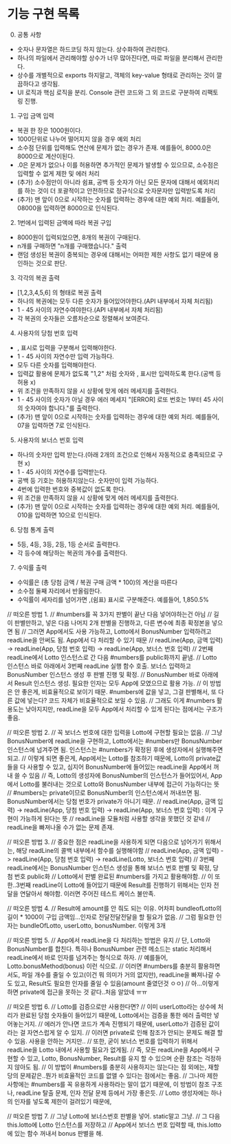 # 기능 구현 목록

0. 공통 사항

- 숫자나 문자열은 하드코딩 하지 않는다. 상수화하여 관리한다.
- 하나의 파일에서 관리해야할 상수가 너무 많아진다면, 따로 파일을 분리해서 관리한다.
- 상수를 개별적으로 exports 하지말고, 객체의 key-value 형태로 관리하는 것이 깔끔하다고 생각됨.
- UI 로직과 핵심 로직을 분리. Console 관련 코드와 그 외 코드로 구분하여 리팩토링 진행.

1. 구입 금액 입력

- 복권 한 장은 1000원이다.
- 1000단위로 나누어 떨어지지 않을 경우 예외 처리
- 소수점 단위를 입력해도 연산에 문제가 없는 경우가 존재. 예를들어, 8000.0은 8000으로 계산이된다.
- .0은 문제가 없으나 이를 허용하면 추가적인 문제가 발생할 수 있으므로, 소수점은 입력할 수 없게 제한 및 에러 처리
- (추가) 소수점만이 아니라 쉼표, 공백 등 숫자가 아닌 모든 문자에 대해서 예외처리를 하는 것이 더 포괄적이고 안전하므로 정규식으로 숫자문자만 입력받도록 처리
- (추가) 맨 앞이 0으로 시작하는 숫자를 입력하는 경우에 대한 예외 처리. 예를들어, 08000을 입력하면 8000으로 인식된다.

2. 1번에서 입력된 금액에 따라 복권 구입

- 8000원이 입력되었으면, 8개의 복권이 구매된다.
- n개를 구매하면 "n개를 구매했습니다." 출력
- 랜덤 생성된 복권이 중복되는 경우에 대해서는 어떠한 제한 사항도 없기 때문에 용인하는 것으로 판단.

3. 각각의 복권 출력

- [1,2,3,4,5,6] 의 형태로 복권 출력
- 하나의 복권에는 모두 다른 숫자가 들어있어야한다.(API 내부에서 자체 처리됨)
- 1 - 45 사이의 자연수여야한다.(API 내부에서 자체 처리됨)
- 각 복권의 숫자들은 오름차순으로 정렬해서 보여준다.

4. 사용자의 당첨 번호 입력

- , 표시로 입력을 구분해서 입력해야한다.
- 1 - 45 사이의 자연수만 입력 가능하다.
- 모두 다른 숫자를 입력해야한다.
- 입력값 활용에 문제가 없도록 "1,2" 처럼 숫자와 , 표시만 입력하도록 한다.(공백 등 허용 x)
- 위 조건을 만족하지 않을 시 상황에 맞게 에러 메세지를 출력한다.
- 1 - 45 사이의 숫자가 아닐 경우 에러 메세지 "[ERROR] 로또 번호는 1부터 45 사이의 숫자여야 합니다."를 출력한다.
- (추가) 맨 앞이 0으로 시작하는 숫자를 입력하는 경우에 대한 예외 처리. 예를들어, 07을 입력하면 7로 인식된다.

5. 사용자의 보너스 번호 입력

- 하나의 숫자만 입력 받는다.(아래 2개의 조건으로 인해서 자동적으로 충족되므로 구현 x)
- 1 - 45 사이의 자연수를 입력받는다.
- 공백 등 기호는 허용하지않는다. 숫자만이 입력 가능하다.
- 4번에 입력한 번호와 중복값이 없도록 한다.
- 위 조건을 만족하지 않을 시 상황에 맞게 에러 메세지를 출력한다.
- (추가) 맨 앞이 0으로 시작하는 숫자를 입력하는 경우에 대한 예외 처리. 예를들어, 010을 입력하면 10으로 인식된다.

6. 당첨 통계 출력

- 5등, 4등, 3등, 2등, 1등 순서로 출력한다.
- 각 등수에 해당하는 복권의 개수를 출력한다.

7. 수익률 출력

- 수익률은 (총 당첨 금액 / 복권 구매 금액 \* 100)의 계산을 따른다
- 소수점 둘째 자리에서 반올림한다.
- 수익률이 세자리를 넘어가면 ,(쉼표) 표시로 구분해준다. 예를들어, 1,850.5%

// 떠오른 방법 1.
// #numbers를 꼭 3가지 판별이 끝난 다음 넣어야하는건 아님
// 길이 판별만하고, 넣은 다음 나머지 2개 판별을 진행하고, 다른 변수에 최종 확정본을 넣으면 됨
// 그러면 App에서도 사용 가능하고, Lotto에서 BonusNumber 입력하려고 readLine을 안써도 됨. App에서 다 처리할 수 있기 때문
// readLine(App, 금액 입력) -> readLine(App, 당첨 번호 입력) -> readLine(App, 보너스 번호 입력)
// 2번째 readLine에서 Lotto 인스턴스로 간 다음 #numbers를 public화까지 끝냄.
// Lotto 인스턴스 바로 아래에서 3번째 readLine 실행 함수 호출. 보너스 입력하고 BonusNumber 인스턴스 생성 후 판별 진행 및 확정.
// BonusNumber 바로 아래에서 Result 인스턴스 생성. 필요한 인자는 모두 App에 모였으므로 활용 가능.
// 이 방법은 안 좋은게, 비효율적으로 보이기 때문. #numbers에 값을 넣고, 그걸 판별해서, 또 다른 값에 넣는다? 코드 자체가 비효율적으로 보일 수 있음.
// 그래도 이게 #numbers 활용도는 낮아지지만, readLine을 모두 App에서 처리할 수 있게 된다는 점에서는 구조가 좋음.

// 떠오른 방법 2.
// 꼭 보너스 번호에 대한 입력을 Lotto에 구현할 필요는 없음.
// 그냥 BonusNumber에 readLine을 구현하고, Lotto에서는 #numbers만 BonusNumber 인스턴스에 넘겨주면 됨. 인스턴스는 #numbers가 확정된 후에 생성자에서 실행해주면 되고.
// 이렇게 되면 좋은게, App에서는 Lotto를 참조하기 때문에, Lotto의 private값들을 다 사용할 수 있고, 심지어 BonusNumber에 들어있는 readLine을 App에서 꺼내 쓸 수 있음
// 즉, Lotto의 생성자에 BonusNumber의 인스턴스가 들어있어서, App에서 Lotto를 불러내는 것으로 Lotto와 BonusNumber 내부에 접근이 가능하다는 뜻
// #numbers는 private이므로 BonusNumber의 인스턴스에서 꺼내쓰면 됨. BonusNumber에서는 당첨 번호가 private가 아니기 때문.
// readLine(App, 금액 입력) -> readLine(App, 당첨 번호 입력) -> readLine(App, 보너스 번호 입력) : 이게 구현이 가능하게 된다는 뜻
// readLine을 모듈처럼 사용할 생각을 못했던 것 같네
// readLine을 빠져나올 수가 없는 문제 존재.

// 떠오른 방법 3.
// 중요한 점은 readLine을 사용하게 되면 다음으로 넘어가기 위해서는, 해당 readLine의 콜백 내부에서 함수를 실행해야함
// readLine(App, 금액 입력) -> readLine(App, 당첨 번호 입력) -> readLine(Lotto, 보너스 번호 입력)
// 3번째 readLine에서는 BonusNumber 인스턴스 생성을 통해 보너스 번호 판별 및 확정, 당첨 번호 public화
// Lotto에서 판별 완료된 #numbers를 가지고 활용해야함.
// 이 또한..3번째 readLine이 Lotto에 들어있기 때문에 Result를 진행하기 위해서는 인자 전달을 연달아서 해야함. 이러면 주어진 테스트 케이스 불만족.

// 떠오른 방법 4.
// Result에 amount를 안 줘도 되는 이유. 어차피 bundleofLotto의 길이 \* 1000이 구입 금액임...인자로 전달전달전달을 할 필요가 없음.
// 그럼 필요한 인자는 bundleOfLotto, userLotto, bonusNumber. 이렇게 3개

// 떠오른 방법 5.
// App에서 readLine을 다 처리하는 방법은 유지
// 단, Lotto와 BonusNumber를 합친다. 특히나 BonusNumber 관련 메소드는 static 처리해서 readLine에서 바로 인자를 넘겨주는 형식으로 하자.
// 예를들어, Lotto.bonusMethod(bonus) 이런 식으로.
// 이러면 #numbers를 충분히 활용하면서도, 파일 개수를 줄일 수 있고(이건 뭐 의미가 거의 없지만), readLine을 빠져나갈 수도 있고, Result도 필요한 인자를 줄일 수 있음(amount 줄였던것 ㅇㅇ)
// 아...이렇게 하면 private에 접근을 못하는 것 같다..처음 알았네 ㅠㅠ

// 떠오른 방법 6.
// Lotto를 검증으로만 사용한다면?
// 이미 userLotto라는 상수에 처리가 완료된 당첨 숫자들이 들어있기 때문에, Lotto에서는 검증을 통한 에러 출력만 넣어놓는거지.
// 에러가 안나면 코드가 계속 진행되기 때문에, userLotto가 검증된 값이라는 걸 자연스럽게 알 수 있지.
// 이러면 private로 인해 참조가 안되는 문제도 해결 할 수 있음. 사용을 안하는 거지만..
// 또한, 굳이 보너스 번호를 입력하기 위해서 readLine을 Lotto 내에서 사용할 필요가 없게됨.
// 즉, 모든 readLine을 App에서 구현할 수 있고, Lotto, BonusNumber, Result를 유지 할 수 있으며 순환 참조는 걱정하지 않아도 됨.
// 이 방법이 #numbers를 충분히 사용하지는 않는다는 점 외에는, 재할당의 문제같은..뭔가 비효율적인 코드를 없앨 수 있다는 점에서는 좋음.
// 그나마 제한 사항에는 #numbers를 꼭 유용하게 사용하라는 말이 없기 때문에, 이 방법이 참조 구조나, readLine 탈출 문제, 인자 전달 문제 등에서 가장 좋은듯.
// Lotto 생성자에는 하나의 인자를 넣도록 제한이 걸려있기 때문에,

// 떠오른 방법 7.
// 그냥 Lotto에 보너스번호 판별을 넣어. static말고 그냥.
// 그 다음 this.lotto에 Lotto 인스턴스를 저장하고
// App에서 보너스 번호 입력할 때, this.lotto에 있는 함수 꺼내서 bonus 판별을 해.
